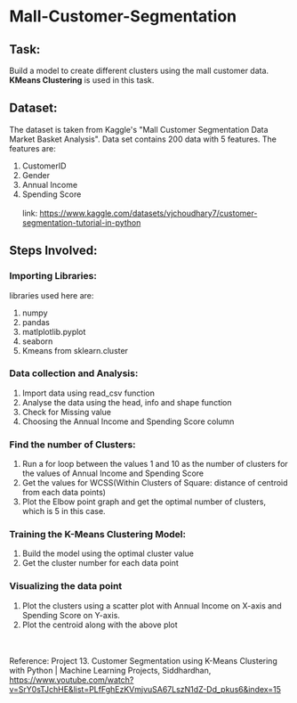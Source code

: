 # Mall-Customer-Segmentation
## Task:
Build a model to create different clusters using the mall customer data. **KMeans Clustering** is used in this task.
## Dataset:
The dataset is taken from Kaggle's "Mall Customer Segmentation Data Market Basket Analysis". Data set contains 200 data with 5 features. The features are:
1. CustomerID
2. Gender
3. Annual Income
4. Spending Score</br></br>
link: https://www.kaggle.com/datasets/vjchoudhary7/customer-segmentation-tutorial-in-python
## Steps Involved:
### Importing Libraries:
libraries used here are:
1. numpy
2. pandas
3. matlplotlib.pyplot
4. seaborn
5. Kmeans from sklearn.cluster
### Data collection and Analysis:
1. Import data using read_csv function
2. Analyse the data using the head, info and shape function
3. Check for Missing value
4. Choosing the Annual Income and Spending Score column
### Find the number of Clusters:
1. Run a for loop between the values 1 and 10 as the number of clusters for the values of Annual Income and Spending Score
2. Get the values for WCSS(Within Clusters of Square: distance of centroid from each data points)
3. Plot the Elbow point graph and get the optimal number of clusters, which is 5 in this case.
### Training the K-Means Clustering Model:
1. Build the model using the optimal cluster value
2. Get the cluster number for each data point
### Visualizing the data point
1. Plot the clusters using a scatter plot with Annual Income on X-axis and Spending Score on Y-axis.
2. Plot the centroid along with the above plot</br></br></br>

Reference: Project 13. Customer Segmentation using K-Means Clustering with Python | Machine Learning Projects, Siddhardhan, https://www.youtube.com/watch?v=SrY0sTJchHE&list=PLfFghEzKVmjvuSA67LszN1dZ-Dd_pkus6&index=15
